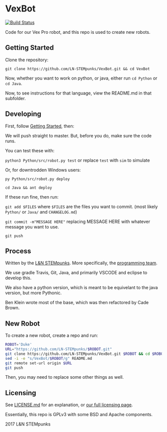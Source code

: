 # VexBot

[![Build Status](https://travis-ci.org/LN-STEMpunks/VexBot.svg?branch=master)](https://travis-ci.org/LN-STEMpunks/VexBot)

Code for our Vex Pro robot, and this repo is used to create new robots. 


## Getting Started

Clone the repository:

`git clone https://github.com/LN-STEMpunks/VexBot.git && cd VexBot`

Now, whether you want to work on python, or java, either run `cd Python` or `cd Java`.

Now, to see instructions for that language, view the README.md in that subfolder.


## Developing

First, follow [Getting Started](#getting-started), then:

We will push straight to master. But, before you do, make sure the code runs.

You can test these with:

`python3 Python/src/robot.py test` or replace `test` with `sim` to simulate

Or, for downtrodden Windows users:

`py Python/src/robot.py deploy`


`cd Java && ant deploy`

If these run fine, then run:

`git add $FILES` where `$FILES` are the files you want to commit. (most likely `Python/` or `Java/` and `CHANGELOG.md`)

`git commit -m"MESSAGE HERE"` replacing MESSAGE HERE with whatever message you want to use.

`git push`


## Process

Written by the [L&N STEMpunks](http://lnstempunks.org). More specifically, the [programming team](http://programming.lnstempunks.org).

We use gradle Travis, Git, Java, and primarily VSCODE and eclipse to develop this.

We also have a python version, which is meant to be equivelant to the java version, but more Pythonic.

Ben Klein wrote most of the base, which was then refactored by Cade Brown.


## New Robot

To create a new robot, create a repo and run:

``` bash
ROBOT='Duke'
URL="https://github.com/LN-STEMpunks/$ROBOT.git"
git clone https://github.com/LN-STEMpunks/VexBot.git $ROBOT && cd $ROBOT
sed -i -e "s/VexBot/$ROBOT/g" README.md
git remote set-url origin $URL
git push
```
Then, you may need to replace some other things as well.


## Licensing

See [LICENSE.md](./LICENSE.md) for an explanation, or [our full licensing page](lnstempunks.github.io/licensing/).

Essentially, this repo is GPLv3 with some BSD and Apache components.

2017 L&N STEMpunks

